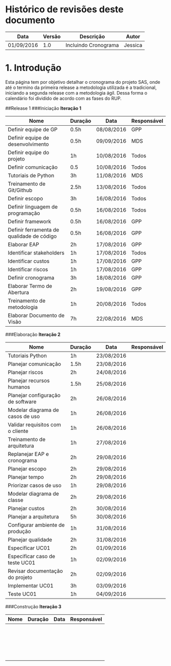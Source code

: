 # Histórico de revisões deste documento

|Data|Versão|Descrição|Autor|
|----|------|---------|-------|
|01/09/2016 |1.0 |Incluindo Cronograma |Jessica |

# 1. Introdução
Esta página tem por objetivo detalhar o cronograma do projeto SAS, onde até o termino da primeira release a metodologia utilizada é a tradicional, iniciando a segunda release com a metodologia ágil. Dessa forma o calendário foi dividido de acordo com as fases do RUP.

##Release 1
###Iniciação
**Iteração 1**

|Nome |Duração |Data|Responsável |
|-----|--------|----|------------|
|Definir equipe de GP|0.5h|08/08/2016|GPP|
|Definir equipe de desenvolvimento|0.5h|09/09/2016|MDS|
|Definir equipe do projeto|1h|10/08/2016|Todos|
|Definir comunicação|0.5|10/08/2016|Todos|
|Tutoriais de Python|3h|11/08/2016|MDS|
|Treinamento de Git/Github|2.5h|13/08/2016|Todos|
|Definir escopo|3h|16/08/2016|Todos|
|Definir linguagem de programação|0.5h|16/08/2016|Todos|
|Definir framework|0.5h|16/08/2016|GPP|
|Definir ferramenta de qualidade de código|0.5h|16/08/2016|GPP|
|Elaborar EAP|2h|17/08/2016|GPP|
|Identificar stakeholders|1h|17/08/2016|Todos|
|Identificar custos|1h|17/08/2016|GPP|
|Identificar riscos|1h|17/08/2016|GPP|
|Definir cronograma|3h|18/08/2016|GPP|
|Elaborar Termo de Abertura|2h|19/08/2016|GPP|
|Treinamento de metodologia|1h|20/08/2016|Todos|
|Elaborar Documento de Visão|7h|22/08/2016|MDS|

###Elaboração
**Iteração 2**

|Nome |Duração |Data|Responsável |
|-----|--------|----|------------|
|Tutoriais Python|1h|23/08/2016||
|Planejar comunicação|1.5h|23/08/2016||
|Planejar riscos|2h|24/08/2016||
|Planejar recursos humanos|1.5h|25/08/2016||
|Planejar configuração de software|2h|26/08/2016||
|Modelar diagrama de casos de uso|1h|26/08/2016||
|Validar requisitos com o cliente|1h|26/08/2016||
|Treinamento de arquitetura|1h|27/08/2016||
|Replanejar EAP e cronograma|2h|29/08/2016||
|Planejar escopo|2h|29/08/2016||
|Planejar tempo|2h|29/08/2016||
|Priorizar casos de uso|1h|29/08/2016||
|Modelar diagrama de classe|2h|29/08/2016||
|Planejar custos|2h|30/08/2016||
|Planejar a arquitetura|5h|30/08/2016||
|Configurar ambiente de produção|1h|31/08/2016||
|Planejar qualidade|2h|31/08/2016||
|Especificar UC01|2h|01/09/2016||
|Especificar caso de teste UC01|1h|02/09/2016||
|Revisar documentação do projeto|2h|02/09/2016||
|Implementar UC01|3h|03/09/2016||
|Teste UC01|1h|04/09/2016||

###Construção
**Iteração 3**

|Nome |Duração |Data|Responsável |
|-----|--------|----|------------|
|||||
|||||
|||||
|||||
|||||
|||||
|||||
|||||
|||||
|||||
|||||
|||||
|||||
|||||
|||||
|||||
|||||
|||||
|||||